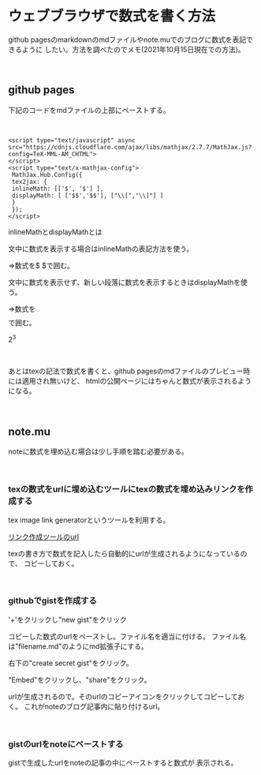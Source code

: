 # ウェブブラウザで数式を書く方法

github pagesのmarkdownのmdファイルやnote.muでのブログに数式を表記できるように
したい。方法を調べたのでメモ(2021年10月15日現在での方法)。

<br />

## github pages

下記のコードをmdファイルの上部にペーストする。

<br />

```
<script type="text/javascript" async src="https://cdnjs.cloudflare.com/ajax/libs/mathjax/2.7.7/MathJax.js?config=TeX-MML-AM_CHTML">
</script>
<script type="text/x-mathjax-config">
 MathJax.Hub.Config({
 tex2jax: {
 inlineMath: [['$', '$'] ],
 displayMath: [ ['$$','$$'], ["\\[","\\]"] ]
 }
 });
</script>
```

inlineMathとdisplayMathとは

文中に数式を表示する場合はinlineMathの表記方法を使う。

⇒数式を$ $で囲む。

文中に数式を表示せず、新しい段落に数式を表示するときはdisplayMathを使う。

⇒数式を$$ $$で囲む。

$2^3$

<br />

あとはtexの記法で数式を書くと、github pagesのmdファイルのプレビュー時には適用され無いけど、
htmlの公開ページにはちゃんと数式が表示されるようになる。

<br />

## note.mu

noteに数式を埋め込む場合は少し手順を踏む必要がある。

<br />

### texの数式をurlに埋め込むツールにtexの数式を埋め込みリンクを作成する

tex image link generatorというツールを利用する。

[リンク作成ツールのurl](https://tex-image-link-generator.herokuapp.com/)

texの書き方で数式を記入したら自動的にurlが生成されるようになっているので、
コピーしておく。

<br />

### githubでgistを作成する

'+'をクリックし"new gist"をクリック

コピーした数式のurlをペーストし。ファイル名を適当に付ける。
ファイル名は"filename.md"のようにmd拡張子にする。

右下の"create secret gist"をクリック。

"Embed"をクリックし、"share"をクリック。

urlが生成されるので。そのurlのコピーアイコンをクリックしてコピーしておく。
これがnoteのブログ記事内に貼り付けるurl。

<br />

### gistのurlをnoteにペーストする

gistで生成したurlをnoteの記事の中にペーストすると数式が
表示される。









